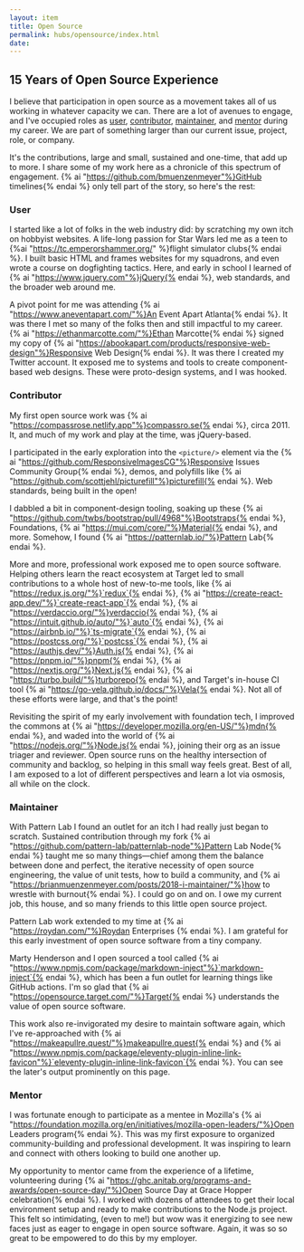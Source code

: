 ```yaml
---
layout: item
title: Open Source
permalink: hubs/opensource/index.html
date:
---
```


## 15 Years of Open Source Experience

I believe that participation in open source as a movement takes all of us working in whatever capacity we can. There are a lot of avenues to engage, and I've occupied roles as [user](#user), [contributor](#contributor), [maintainer](#maintainer), and [mentor](#mentor) during my career. We are part of something larger than our current issue, project, role, or company.

It's the contributions, large and small, sustained and one-time, that add up to more. I share some of my work here as a chronicle of this spectrum of engagement. {% ai "https://github.com/bmuenzenmeyer"%}GitHub timelines{% endai %} only tell part of the story, so here's the rest:

<h3 id="user">User</h3>

I started like a lot of folks in the web industry did: by scratching my own itch on hobbyist websites. A life-long passion for Star Wars led me as a teen to {%ai "https://tc.emperorshammer.org/" %}flight simulator clubs{% endai %}. I built basic HTML and frames websites for my squadrons, and even wrote a course on dogfighting tactics. Here, and early in school I learned of {% ai "https://www.jquery.com"%}jQuery{% endai %}, web standards, and the broader web around me.

A pivot point for me was attending {% ai "https://www.aneventapart.com/"%}An Event Apart Atlanta{% endai %}. It was there I met so many of the folks then and still impactful to my career. {% ai "https://ethanmarcotte.com/"%}Ethan Marcotte{% endai %} signed my copy of {% ai "https://abookapart.com/products/responsive-web-design"%}Responsive Web Design{% endai %}. It was there I created my Twitter account. It exposed me to systems and tools to create component-based web designs. These were proto-design systems, and I was hooked.

<h3 id="contributor">Contributor</h3>

My first open source work was {% ai "https://compassrose.netlify.app"%}compassro.se{% endai %}, circa 2011. It, and much of my work and play at the time, was jQuery-based.

I participated in the early exploration into the `<picture/>` element via the {% ai "https://github.com/ResponsiveImagesCG"%}Responsive Issues Community Group{% endai %}, demos, and polyfills like {% ai "https://github.com/scottjehl/picturefill"%}picturefill{% endai %}. Web standards, being built in the open!

I dabbled a bit in component-design tooling, soaking up these {% ai "https://github.com/twbs/bootstrap/pull/4968"%}Bootstraps{% endai %}, Foundations, {% ai "https://mui.com/core/"%}Material{% endai %}, and more. Somehow, I found {% ai "https://patternlab.io/"%}Pattern Lab{% endai %}.

More and more, professional work exposed me to open source software. Helping others learn the react ecosystem at Target led to small contributions to a whole host of new-to-me tools, like {% ai "https://redux.js.org/"%}`redux`{% endai %}, {% ai "https://create-react-app.dev/"%}`create-react-app`{% endai %}, {% ai "https://verdaccio.org/"%}verdaccio{% endai %}, {% ai "https://intuit.github.io/auto/"%}`auto`{% endai %}, {% ai "https://airbnb.io/"%}`ts-migrate`{% endai %}, {% ai "https://postcss.org/"%}`postcss`{% endai %}, {% ai "https://authjs.dev/"%}Auth.js{% endai %}, {% ai "https://pnpm.io/"%}pnpm{% endai %}, {% ai "https://nextjs.org/"%}Next.js{% endai %}, {% ai "https://turbo.build/"%}turborepo{% endai %}, and Target's in-house CI tool {% ai "https://go-vela.github.io/docs/"%}Vela{% endai %}. Not all of these efforts were large, and that's the point!

Revisiting the spirit of my early involvement with foundation tech, I improved the commons at {% ai "https://developer.mozilla.org/en-US/"%}mdn{% endai %}, and waded into the world of {% ai "https://nodejs.org/"%}Node.js{% endai %}, joining their org as an issue triager and reviewer. Open source runs on the healthy intersection of community and backlog, so helping in this small way feels great. Best of all, I am exposed to a lot of different perspectives and learn a lot via osmosis, all while on the clock.

<h3 id="maintainer">Maintainer</h3>

With Pattern Lab I found an outlet for an itch I had really just began to scratch. Sustained contribution through my fork {% ai "https://github.com/pattern-lab/patternlab-node"%}Pattern Lab Node{% endai %} taught me so many things—chief among them the balance between done and perfect, the iterative necessity of open source engineering, the value of unit tests, how to build a community, and {% ai "https://brianmuenzenmeyer.com/posts/2018-i-maintainer/"%}how to wrestle with burnout{% endai %}. I could go on and on. I owe my current job, this house, and so many friends to this little open source project.

Pattern Lab work extended to my time at {% ai "https://roydan.com/"%}Roydan Enterprises {% endai %}. I am grateful for this early investment of open source software from a tiny company.

Marty Henderson and I open sourced a tool called {% ai "https://www.npmjs.com/package/markdown-inject"%}`markdown-inject`{% endai %}, which has been a fun outlet for learning things like GitHub actions. I'm so glad that {% ai "https://opensource.target.com/"%}Target{% endai %} understands the value of open source software.

This work also re-invigorated my desire to maintain software again, which I've re-approached with {% ai "https://makeapullre.quest/"%}makeapullre.quest{% endai %} and {% ai "https://www.npmjs.com/package/eleventy-plugin-inline-link-favicon"%}`eleventy-plugin-inline-link-favicon`{% endai %}. You can see the later's output prominently on this page.

<h3 id="mentor">Mentor</h3>

I was fortunate enough to participate as a mentee in Mozilla's {% ai "https://foundation.mozilla.org/en/initiatives/mozilla-open-leaders/"%}Open Leaders program{% endai %}. This was my first exposure to organized community-building and professional development. It was inspiring to learn and connect with others looking to build one another up.

My opportunity to mentor came from the experience of a lifetime, volunteering during {% ai "https://ghc.anitab.org/programs-and-awards/open-source-day/"%}Open Source Day at Grace Hopper celebration{% endai %}. I worked with dozens of attendees to get their local environment setup and ready to make contributions to the Node.js project. This felt so intimidating, (even to me!) but wow was it energizing to see new faces just as eager to engage in open source software. Again, it was so so great to be empowered to do this by my employer.
